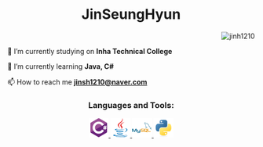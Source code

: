 <h1 align="center">JinSeungHyun</h1>
<p align="right"> <img src="https://komarev.com/ghpvc/?username=jinh1210&label=Profile%20views&color=0e75b6&style=flat" alt="jinh1210" /> </p>

🔭 I’m currently studying on **Inha Technical College**

🌱 I’m currently learning **Java, C#**

📫 How to reach me **jinsh1210@naver.com**

<h3 align="center">
  
  Languages and Tools:
</h3>
<p align="center"> <a href="https://www.w3schools.com/cs/" target="_blank" rel="noreferrer"> <img src="https://raw.githubusercontent.com/devicons/devicon/master/icons/csharp/csharp-original.svg" alt="csharp" width="40" height="40"/> </a> <a href="https://www.java.com" target="_blank" rel="noreferrer"> <img src="https://raw.githubusercontent.com/devicons/devicon/master/icons/java/java-original.svg" alt="java" width="40" height="40"/> </a> <a href="https://www.mysql.com/" target="_blank" rel="noreferrer"> <img src="https://raw.githubusercontent.com/devicons/devicon/master/icons/mysql/mysql-original-wordmark.svg" alt="mysql" width="40" height="40"/> </a> <a href="https://www.python.org" target="_blank" rel="noreferrer"> <img src="https://raw.githubusercontent.com/devicons/devicon/master/icons/python/python-original.svg" alt="python" width="40" height="40"/> </a> </p>
